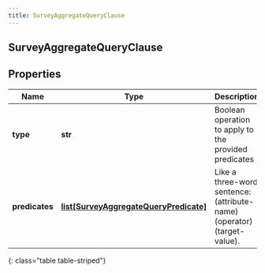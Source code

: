 ```yaml
---
title: SurveyAggregateQueryClause
---
```

## SurveyAggregateQueryClause

## Properties

|Name | Type | Description | Notes|
|------------ | ------------- | ------------- | -------------|
| **type** | **str** | Boolean operation to apply to the provided predicates | |
| **predicates** | [**list[SurveyAggregateQueryPredicate]**](SurveyAggregateQueryPredicate.html) | Like a three-word sentence: (attribute-name) (operator) (target-value). | |
{: class="table table-striped"}


